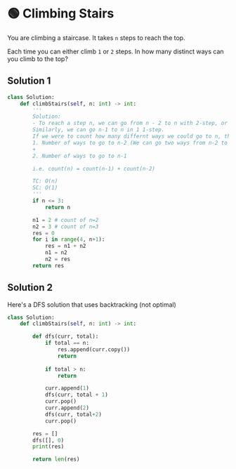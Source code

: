 # 🟢 Climbing Stairs

You are climbing a staircase. It takes `n` steps to reach the top.

Each time you can either climb `1` or `2` steps. In how many distinct ways can you climb to the top?

## Solution 1

```python
class Solution:
    def climbStairs(self, n: int) -> int:
        '''
        Solution: 
        - To reach a step n, we can go from n - 2 to n with 2-step, or n-2 to n in 2 1-steps..
        Similarly, we can go n-1 to n in 1 1-step.
        If we were to count how many differnt ways we could go to n, then we would get 
        1. Number of ways to go to n-2 (We can go two ways from n-2 to n, but the n-2 + 1-step + 1-step is covered in the n-1 option)
        + 
        2. Number of ways to go to n-1 

        i.e. count(n) = count(n-1) + count(n-2)

        TC: O(n)
        SC: O(1)
        '''
        if n <= 3:
            return n

        n1 = 2 # count of n=2
        n2 = 3 # count of n=3
        res = 0
        for i in range(4, n+1):
            res = n1 + n2
            n1 = n2
            n2 = res
        return res
```

## Solution 2

Here's a DFS solution that uses backtracking (not optimal)

```python
class Solution:
    def climbStairs(self, n: int) -> int:

        def dfs(curr, total):
            if total == n:
                res.append(curr.copy())
                return 
            
            if total > n:
                return

            curr.append(1)
            dfs(curr, total + 1)
            curr.pop()
            curr.append(2)
            dfs(curr, total+2)
            curr.pop()

        res = []
        dfs([], 0)
        print(res)

        return len(res)
```
